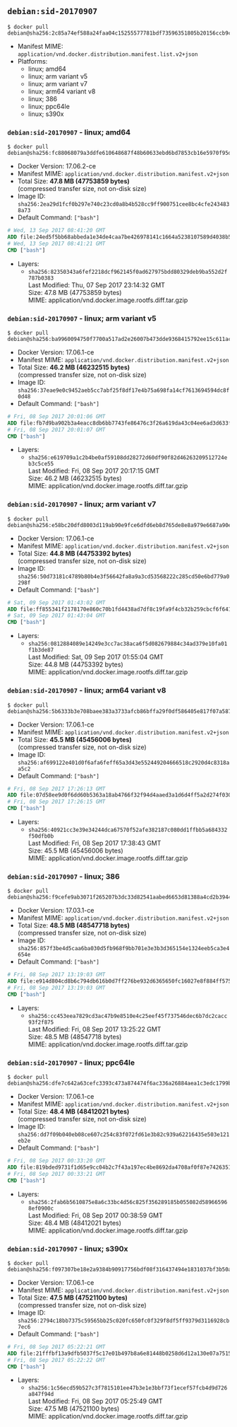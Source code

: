 ## `debian:sid-20170907`

```console
$ docker pull debian@sha256:2c85a74ef588a24faa04c15255577781bdf73596351805b20156ccb9c56defbf
```

-	Manifest MIME: `application/vnd.docker.distribution.manifest.list.v2+json`
-	Platforms:
	-	linux; amd64
	-	linux; arm variant v5
	-	linux; arm variant v7
	-	linux; arm64 variant v8
	-	linux; 386
	-	linux; ppc64le
	-	linux; s390x

### `debian:sid-20170907` - linux; amd64

```console
$ docker pull debian@sha256:fc88068079a3ddfe610648687f48b60633ebd6bd7853cb16e5970f95d2df60ff
```

-	Docker Version: 17.06.2-ce
-	Manifest MIME: `application/vnd.docker.distribution.manifest.v2+json`
-	Total Size: **47.8 MB (47753859 bytes)**  
	(compressed transfer size, not on-disk size)
-	Image ID: `sha256:2ea29d1fcf0b297e740c23cd0a8b4b528cc9ff900751cee8bc4cfe2434838a73`
-	Default Command: `["bash"]`

```dockerfile
# Wed, 13 Sep 2017 08:41:20 GMT
ADD file:24ed5f5bb68abbeda1e34de4caa7be426978141c1664a5238107589d4038b5b0 in / 
# Wed, 13 Sep 2017 08:41:21 GMT
CMD ["bash"]
```

-	Layers:
	-	`sha256:82350343a6fef2218dcf962145f0ad627975bdd80329deb9ba552d2f787b0383`  
		Last Modified: Thu, 07 Sep 2017 23:14:32 GMT  
		Size: 47.8 MB (47753859 bytes)  
		MIME: application/vnd.docker.image.rootfs.diff.tar.gzip

### `debian:sid-20170907` - linux; arm variant v5

```console
$ docker pull debian@sha256:ba9960094750f7700a517ad2e26007b473dde9368415792ee15c611ac065c60c
```

-	Docker Version: 17.06.1-ce
-	Manifest MIME: `application/vnd.docker.distribution.manifest.v2+json`
-	Total Size: **46.2 MB (46232515 bytes)**  
	(compressed transfer size, not on-disk size)
-	Image ID: `sha256:37eae9e0c9452aeb5cc7abf25f8df17e4b75a698fa14cf7613694594dc8f0d48`
-	Default Command: `["bash"]`

```dockerfile
# Fri, 08 Sep 2017 20:01:06 GMT
ADD file:fb7d9ba902b3a4eacc8db6bb7743fe86476c3f26a619da43c04ee6ad3d633f68 in / 
# Fri, 08 Sep 2017 20:01:07 GMT
CMD ["bash"]
```

-	Layers:
	-	`sha256:e619709a1c2b4be0af59108dd28272d60df90f82d46263209512724eb3c5ce55`  
		Last Modified: Fri, 08 Sep 2017 20:17:15 GMT  
		Size: 46.2 MB (46232515 bytes)  
		MIME: application/vnd.docker.image.rootfs.diff.tar.gzip

### `debian:sid-20170907` - linux; arm variant v7

```console
$ docker pull debian@sha256:e58bc20dfd8003d119ab90e9fce6dfd6eb8d765de8e8a979e6687a90e5c8195b
```

-	Docker Version: 17.06.1-ce
-	Manifest MIME: `application/vnd.docker.distribution.manifest.v2+json`
-	Total Size: **44.8 MB (44753392 bytes)**  
	(compressed transfer size, not on-disk size)
-	Image ID: `sha256:50d73181c4789b80b4e3f56642fa8a9a3cd53568222c285cd50e6bd779a0298f`
-	Default Command: `["bash"]`

```dockerfile
# Sat, 09 Sep 2017 01:43:02 GMT
ADD file:ff855341f2178170e860c70b1fd4438ad7df8c19fa9f4cb32b259cbcf6f641fa in / 
# Sat, 09 Sep 2017 01:43:04 GMT
CMD ["bash"]
```

-	Layers:
	-	`sha256:0812884089e14249e3cc7ac38aca6f5d082679884c34ad379e10fa01f1b3de87`  
		Last Modified: Sat, 09 Sep 2017 01:55:04 GMT  
		Size: 44.8 MB (44753392 bytes)  
		MIME: application/vnd.docker.image.rootfs.diff.tar.gzip

### `debian:sid-20170907` - linux; arm64 variant v8

```console
$ docker pull debian@sha256:5b6333b3e708baee383a3733afcb86bffa29f0df586405e817f07a587e6d035f
```

-	Docker Version: 17.06.1-ce
-	Manifest MIME: `application/vnd.docker.distribution.manifest.v2+json`
-	Total Size: **45.5 MB (45456006 bytes)**  
	(compressed transfer size, not on-disk size)
-	Image ID: `sha256:af699122e401d0f6afa6feff65a3d43e552449204666518c2920d4c8318aa5c2`
-	Default Command: `["bash"]`

```dockerfile
# Fri, 08 Sep 2017 17:26:13 GMT
ADD file:07d58ee9d0f6dd60b5363a18ab4766f32f94d4aaed3a1d6d4ff5a2d274f030c2 in / 
# Fri, 08 Sep 2017 17:26:15 GMT
CMD ["bash"]
```

-	Layers:
	-	`sha256:40921cc3e39e34244dca67570f52afe382187c080dd1ffbb5a684332f50dfb0b`  
		Last Modified: Fri, 08 Sep 2017 17:38:43 GMT  
		Size: 45.5 MB (45456006 bytes)  
		MIME: application/vnd.docker.image.rootfs.diff.tar.gzip

### `debian:sid-20170907` - linux; 386

```console
$ docker pull debian@sha256:f9cefe9ab3071f265207b3dc33d82541aabed6653d81388a4cd2b3944ac1a5c9
```

-	Docker Version: 17.03.1-ce
-	Manifest MIME: `application/vnd.docker.distribution.manifest.v2+json`
-	Total Size: **48.5 MB (48547718 bytes)**  
	(compressed transfer size, not on-disk size)
-	Image ID: `sha256:857f3be4d5caa6ba030d5fb968f9bb701e3e3b3d365154e1324eeb5ca3e4654e`
-	Default Command: `["bash"]`

```dockerfile
# Fri, 08 Sep 2017 13:19:03 GMT
ADD file:e914d804cd8b6c794db616b0d7ff276be932d6365650fc16027e8f884ff5751a in / 
# Fri, 08 Sep 2017 13:19:03 GMT
CMD ["bash"]
```

-	Layers:
	-	`sha256:cc453eea7829cd3ac47b9e8510e4c25eef45f737546dec6b7dc2cacc93f2f875`  
		Last Modified: Fri, 08 Sep 2017 13:25:22 GMT  
		Size: 48.5 MB (48547718 bytes)  
		MIME: application/vnd.docker.image.rootfs.diff.tar.gzip

### `debian:sid-20170907` - linux; ppc64le

```console
$ docker pull debian@sha256:dfe7c642a63cefc3393c473a874474f6ac336a26884aea1c3edc1799bf209d83
```

-	Docker Version: 17.06.1-ce
-	Manifest MIME: `application/vnd.docker.distribution.manifest.v2+json`
-	Total Size: **48.4 MB (48412021 bytes)**  
	(compressed transfer size, not on-disk size)
-	Image ID: `sha256:dd7f09b040eb08ce607c254c83f072fd61e3b82c939a62216435e503e121eb2e`
-	Default Command: `["bash"]`

```dockerfile
# Fri, 08 Sep 2017 00:33:20 GMT
ADD file:819bded9731f1d65e9cc04b2c7f43a197ec4be8692da4708af0f87e7426351f3 in / 
# Fri, 08 Sep 2017 00:33:21 GMT
CMD ["bash"]
```

-	Layers:
	-	`sha256:2fab6b5610875e8a6c33bc4d56c825f356289185b055082d589665968ef0900c`  
		Last Modified: Fri, 08 Sep 2017 00:38:59 GMT  
		Size: 48.4 MB (48412021 bytes)  
		MIME: application/vnd.docker.image.rootfs.diff.tar.gzip

### `debian:sid-20170907` - linux; s390x

```console
$ docker pull debian@sha256:f097307be18e2a9384b90917756bdf08f316437494e1831037bf3b50adb19f8b
```

-	Docker Version: 17.06.1-ce
-	Manifest MIME: `application/vnd.docker.distribution.manifest.v2+json`
-	Total Size: **47.5 MB (47521100 bytes)**  
	(compressed transfer size, not on-disk size)
-	Image ID: `sha256:2794c18bb7375c59565bb25c020fc650fc0f329f8df5ff9379d3116928cb7ec6`
-	Default Command: `["bash"]`

```dockerfile
# Fri, 08 Sep 2017 05:22:21 GMT
ADD file:21fffbf13a9dfb5037f5c17e01b497b8a6e81448b0258d6d12a130e07a751566 in / 
# Fri, 08 Sep 2017 05:22:22 GMT
CMD ["bash"]
```

-	Layers:
	-	`sha256:1c56ecd59b527c3f7815101ee47b3e1e3bbf73f1ecef57fcb4d9d726a847f94d`  
		Last Modified: Fri, 08 Sep 2017 05:25:49 GMT  
		Size: 47.5 MB (47521100 bytes)  
		MIME: application/vnd.docker.image.rootfs.diff.tar.gzip
